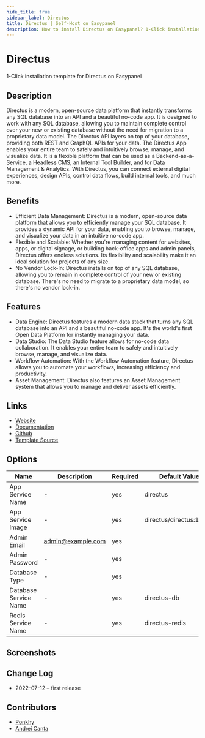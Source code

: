```yaml
---
hide_title: true
sidebar_label: Directus
title: Directus | Self-Host on Easypanel
description: How to install Directus on Easypanel? 1-Click installation template for Directus on Easypanel
---
```


<!-- generated -->

# Directus

1-Click installation template for Directus on Easypanel

## Description

Directus is a modern, open-source data platform that instantly transforms any SQL database into an API and a beautiful no-code app. It is designed to work with any SQL database, allowing you to maintain complete control over your new or existing database without the need for migration to a proprietary data model. The Directus API layers on top of your database, providing both REST and GraphQL APIs for your data. The Directus App enables your entire team to safely and intuitively browse, manage, and visualize data. It is a flexible platform that can be used as a Backend-as-a-Service, a Headless CMS, an Internal Tool Builder, and for Data Management &amp; Analytics. With Directus, you can connect external digital experiences, design APIs, control data flows, build internal tools, and much more.

## Benefits

- Efficient Data Management: Directus is a modern, open-source data platform that allows you to efficiently manage your SQL database. It provides a dynamic API for your data, enabling you to browse, manage, and visualize your data in an intuitive no-code app.
- Flexible and Scalable: Whether you're managing content for websites, apps, or digital signage, or building back-office apps and admin panels, Directus offers endless solutions. Its flexibility and scalability make it an ideal solution for projects of any size.
- No Vendor Lock-In: Directus installs on top of any SQL database, allowing you to remain in complete control of your new or existing database. There's no need to migrate to a proprietary data model, so there's no vendor lock-in.

## Features

- Data Engine: Directus features a modern data stack that turns any SQL database into an API and a beautiful no-code app. It's the world's first Open Data Platform for instantly managing your data.
- Data Studio: The Data Studio feature allows for no-code data collaboration. It enables your entire team to safely and intuitively browse, manage, and visualize data.
- Workflow Automation: With the Workflow Automation feature, Directus allows you to automate your workflows, increasing efficiency and productivity.
- Asset Management: Directus also features an Asset Management system that allows you to manage and deliver assets efficiently.

## Links

- [Website](https://directus.io/)
- [Documentation](https://docs.directus.io/)
- [Github](https://github.com/directus/docs)
- [Template Source](https://github.com/easypanel-io/templates/tree/main/templates/directus)

## Options

Name | Description | Required | Default Value
-|-|-|-
App Service Name | - | yes | directus
App Service Image | - | yes | directus/directus:11.4.1
Admin Email | admin@example.com | yes | 
Admin Password | - | yes | 
Database Type | - | yes | 
Database Service Name | - | yes | directus-db
Redis Service Name | - | yes | directus-redis

## Screenshots


## Change Log

- 2022-07-12 – first release

## Contributors

- [Ponkhy](https://github.com/Ponkhy)
- [Andrei Canta](https://github.com/deiucanta)
